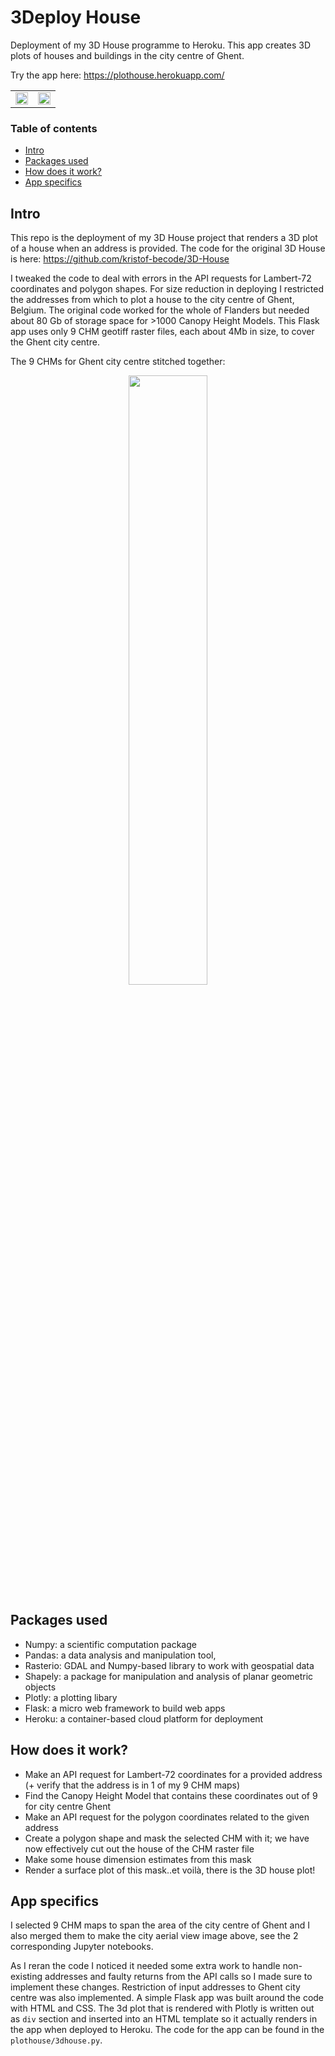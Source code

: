 # 3Deploy House

Deployment of my 3D House programme to Heroku. This app creates 3D plots of houses and buildings in the city centre of Ghent.

Try the app here: https://plothouse.herokuapp.com/

<table>
  <tr>
    <td><img src="https://github.com/kristof-becode/3Deploy-House/blob/master/img/HerokuDeploy1.png" width=100% height=100%/></td>
    <td><img src="https://github.com/kristof-becode/3Deploy-House/blob/master/img/HerokuDeploy2.png" width=100% height=100%/></td>
  </tr>
 </table>

### Table of contents

* [Intro](#intro)
* [Packages used](#packages-used)
* [How does it work?](#how-does-it-work)
* [App specifics](#app-specifics)

## Intro

This repo is the deployment of my 3D House project that renders a 3D plot of a house when an address is provided. 
The code for the original 3D House is here: https://github.com/kristof-becode/3D-House

I tweaked the code to deal with errors in the API requests for Lambert-72 coordinates and polygon shapes. For size reduction in deploying I restricted the addresses from which to plot a house to the city centre of Ghent, Belgium. The original code worked for the whole of Flanders but needed about 80 Gb of storage space for >1000 Canopy Height Models. This Flask app uses only 9 CHM geotiff raster files, each about 4Mb in size, to cover the Ghent city centre.

The 9 CHMs for Ghent city centre stitched together:
<p align="center">
  <img src="https://github.com/kristof-becode/3Deploy-House/blob/master/img/stitchedCHMs.png" width=50% >
</p>

## Packages used

- Numpy: a scientific computation package
- Pandas: a data analysis and manipulation tool,
- Rasterio: GDAL and Numpy-based library to work with geospatial data
- Shapely: a package for manipulation and analysis of planar geometric objects
- Plotly: a plotting libary
- Flask: a micro web framework to build web apps
- Heroku: a container-based cloud platform for deployment

## How does it work?

- Make an API request for Lambert-72 coordinates for a provided address (+ verify that the address is in 1 of my 9 CHM maps)
- Find the Canopy Height Model that contains these coordinates out of 9 for city centre Ghent
- Make an API request for the polygon coordinates related to the given address
- Create a polygon shape and mask the selected CHM with it; we have now effectively cut out the house of the CHM raster file
- Make some house dimension estimates from this mask
- Render a surface plot of this mask..et voilà, there is the 3D house plot! 

## App specifics

I selected 9 CHM maps to span the area of the city centre of Ghent and I also merged them to make the city aerial view image above, see the 2 corresponding Jupyter notebooks. 

As I reran the code I noticed it needed some extra work to handle non-existing addresses and faulty returns from the API calls so I made sure to implement these changes. Restriction of input addresses to Ghent city centre was also implemented. A simple Flask app was built around the code with HTML and CSS. The 3d plot that is rendered with Plotly is written out as ```div``` section and inserted into an HTML template so it actually renders in the app when deployed to Heroku. The code for the app can be found in the ```plothouse/3dhouse.py```.



